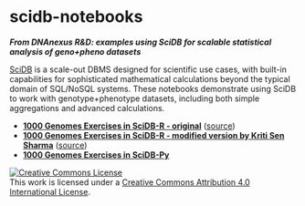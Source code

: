 # scidb-notebooks
***From DNAnexus R&D: examples using SciDB for scalable statistical analysis of geno+pheno datasets***

[SciDB](http://www.paradigm4.com/) is a scale-out DBMS designed for scientific use cases, with built-in capabilities for sophisticated mathematical calculations beyond the typical domain of SQL/NoSQL systems. These notebooks demonstrate using SciDB to work with genotype+phenotype datasets, including both simple aggregations and advanced calculations.

- [**1000 Genomes Exercises in SciDB-R - original**](http://htmlpreview.github.io/?https://github.com/dnanexus-rnd/scidb-notebooks/blob/master/1000G.html) ([source](https://github.com/dnanexus-rnd/scidb-notebooks/blob/master/1000G.Rmd))
- [**1000 Genomes Exercises in SciDB-R - modified version by Kriti Sen Sharma**](http://htmlpreview.github.io/?https://github.com/ksens/scidb-notebooks/blob/master/1000G.html) ([source](https://github.com/ksens/scidb-notebooks/blob/master/1000G.Rmd))
- [**1000 Genomes Exercises in SciDB-Py**](https://github.com/ksens/scidb-notebooks/blob/master/1000G.ipynb)

<a rel="license" href="http://creativecommons.org/licenses/by/4.0/"><img alt="Creative Commons License" style="border-width:0" src="https://i.creativecommons.org/l/by/4.0/88x31.png" /></a><br />This work is licensed under a <a rel="license" href="http://creativecommons.org/licenses/by/4.0/">Creative Commons Attribution 4.0 International License</a>.
